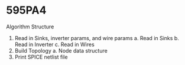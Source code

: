 # 595PA4

Algorithm Structure

1. Read in Sinks, inverter params, and wire params
  a. Read in Sinks
  b. Read in Inverter
  c. Read in Wires
2. Build Topology
  a. Node data structure
3. Print SPICE netlist file
